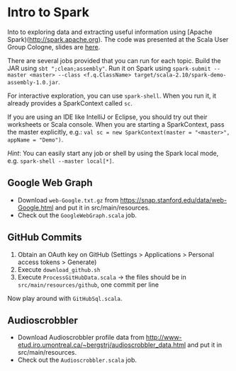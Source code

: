 # Intro to Spark

Into to exploring data and extracting useful information using [Apache Spark)(http://spark.apache.org).
The code was presented at the Scala User Group Cologne, slides are [here](http://www.slideshare.net/marius-soutier/spark-intro-scala-ug).

There are several jobs provided that you can run for each topic. Build the JAR using `sbt ";clean;assembly"`.
Run it on Spark using `spark-submit --master <master> --class <f.q.ClassName> target/scala-2.10/spark-demo-assembly-1.0.jar`.

For interactive exploration, you can use `spark-shell`. When you run it, it already provides a SparkContext called `sc`.

If you are using an IDE like IntelliJ or Eclipse, you should try out their worksheets or Scala console.
When you are starting a SparkContext, pass the master explicitly, e.g.:
`val sc = new SparkContext(master = "<master>", appName = "Demo")`.

*Hint*: You can easily start any job or shell by using the Spark local mode, e.g. `spark-shell --master local[*]`.

## Google Web Graph

* Download `web-Google.txt.gz` from https://snap.stanford.edu/data/web-Google.html and put it in src/main/resources.
* Check out the `GoogleWebGraph.scala` job.


## GitHub Commits

1. Obtain an OAuth key on GitHub (Settings > Applications > Personal access tokens > Generate)
2. Execute `download_github.sh`
3. Execute `ProcessGitHubData.scala`
-> the files should be in `src/main/resources/github`, one commit per line

Now play around with `GitHubSql.scala`.


## Audioscrobbler

* Download Audioscrobbler profile data from http://www-etud.iro.umontreal.ca/~bergstrj/audioscrobbler_data.html and put it in src/main/resources.
* Check out the `Audioscrobbler.scala` job.
